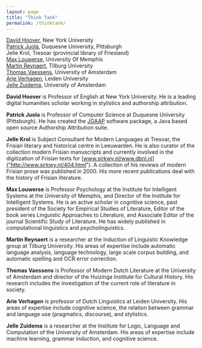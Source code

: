 ```yaml
---
layout: page
title: "Think Tank"
permalink: /thinktank/
---
```


[David Hoover](https://files.nyu.edu/dh3/public/), New York University  
[Patrick Juola](http://www.mathcs.duq.edu/~juola/), Duquesne University, Pittsburgh  
Jelle Krol, Tresoar (provincial library of Friesland)  
[Max Louwerse](http://www.memphis.edu/psychology/people/faculty/louwerse.php), University Of Memphis<br />
[Martin Reynaert](http://www.tilburguniversity.edu/webwijs/show/?uid=reynaert), Tilburg University<br />
[Thomas Vaessens](http://www.thomasvaessens.nl/), University of Amsterdam<br />
[Arie Verhagen](http://www.arieverhagen.nl/), Leiden University<br />
[Jelle Zuidema](http://staff.science.uva.nl/~jzuidema/), University of Amsterdam</p>


**David Hoover** is Professor of English at New York University. He is a leading digital humanities scholar working in stylistics and authorship attribution.  

**Patrick Juola** is Professor of Computer Science at Duquesne University (Pittsburgh). He has created the [JGAAP]("http://evllabs.com/jgaap/w/index.php/Main_Page") software package, a Java based open source Authorship Attribution suite.  

**Jelle Krol** is Subject Consultant for Modern Languages at Tresoar, the Frisian literary and historical centre in Leeuwarden. He is also curator of the collection modern Frisian manuscripts and currently involved in the digitization of Frisian texts for [www.sirkwy.nl/www.dbnl.nl]("http://www.sirkwy.nl/404.html"). A collection of his reviews of modern Frisian prose was published in 2000. His more recent publications deal with the history of Frisian literature.  

**Max Louwerse** is Professor Psychology at the Institute for Intelligent Systems at the University of Memphis, and Director of the Institute for Intelligent Systems. He is an active scholar in cognitive science, past president of the Society for Empirical Studies of Literature, Editor of the book series Linguistic Approaches to Literature, and Associate Editor of the journal Scientific Study of Literature. He has widely published in computational linguistics and psycholinguistics.  

**Martin Reynaert** is a researcher at the Induction of Linguistic Knowledge group at Tilburg University. His areas of expertise include automatic language analysis, language technology, large scale corpus building, and automatic spelling and OCR error correction.  

**Thomas Vaessens** is Professor of Modern Dutch Literature at the University of Amsterdam and director of the Huizinga Institute for Cultural History. His research includes the investigation of the current role of literature in society.  

**Arie Verhagen** is professor of Dutch Linguistics at Leiden University. His areas of expertise include cognitive science, the relation between grammar and language use (pragmatics, discourse), and stylistics.  

**Jelle Zuidema** is a researcher at the Institute for Logic, Language and Computation of the University of Amsterdam. His areas of expertise include machine learning, grammar induction, and cognitive science.  
